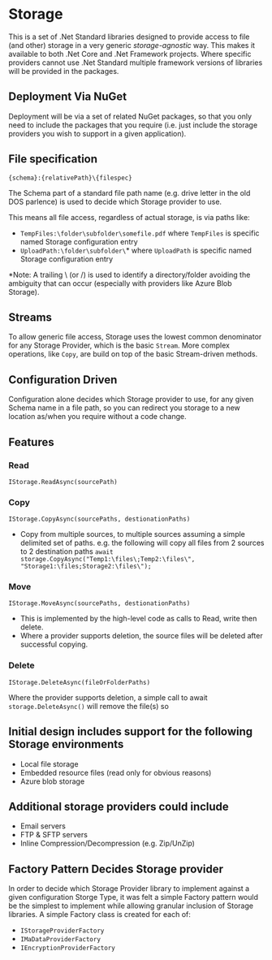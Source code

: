 # Storage
This is a set of .Net Standard libraries designed to provide access to file (and other) storage in a very generic _storage-agnostic_ way. This makes it available to both .Net Core and .Net Framework projects. Where specific providers cannot use .Net Standard multiple framework versions of libraries will be provided in the packages.

## Deployment Via NuGet
Deployment will be via a set of related NuGet packages, so that you only need to include the packages that you require (i.e.  just include the storage providers you wish to support in a given application).

## File specification
`{schema}:{relativePath}\{filespec}`

The Schema part of a standard file path name (e.g. drive letter in the old DOS parlence) is used to decide which Storage provider to use. 

This means all file access, regardless of actual storage, is via paths like:
- `TempFiles:\folder\subfolder\somefile.pdf` where `TempFiles` is specific named Storage configuration entry
- `UploadPath:\folder\subfolder\`* where `UploadPath` is specific named Storage configuration entry

*Note: A trailing \ (or /) is used to identify a directory/folder avoiding the ambiguity that can occur (especially with providers like Azure Blob Storage).

## Streams
To allow generic file access, Storage uses the lowest common denominator for any Storage Provider, which is the basic `Stream`. More complex operations, like `Copy`, are build on top of the basic Stream-driven methods.

## Configuration Driven
Configuration alone decides which Storage provider to use, for any given Schema name in a file path, so you can redirect you storage to a new location as/when you require without a code change.

## Features
### Read
`IStorage.ReadAsync(sourcePath)`

### Copy
`IStorage.CopyAsync(sourcePaths, destionationPaths)`

- Copy from multiple sources, to multiple sources assuming a simple delimited set of paths. e.g. the following will copy all files from 2 sources to 2 destination paths `await storage.CopyAsync("Temp1:\files\;Temp2:\files\", "Storage1:\files;Storage2:\files\");`

### Move
`IStorage.MoveAsync(sourcePaths, destionationPaths)`

- This is implemented by the high-level code as calls to Read, write then delete.
- Where a provider supports deletion, the source files will be deleted after successful copying.

### Delete
`IStorage.DeleteAsync(fileOrFolderPaths)`

Where the provider supports deletion, a simple call to await `storage.DeleteAsync()` will remove the file(s) so

## Initial design includes support for the following Storage environments
- Local file storage
- Embedded resource files (read only for obvious reasons)
- Azure blob storage

## Additional storage providers could include
- Email servers
- FTP & SFTP servers
- Inline Compression/Decompression (e.g. Zip/UnZip)

## Factory Pattern Decides Storage provider
In order to decide which Storage Provider library to implement against a given configuration Storge Type, it was felt a simple Factory pattern would be the simplest to implement while allowing granular inclusion of Storage libraries. A simple Factory class is created for each of:
- `IStorageProviderFactory`
- `IMaDataProviderFactory`
- `IEncryptionProviderFactory`

